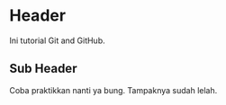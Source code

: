 # Header
Ini tutorial Git and GitHub.
## Sub Header
Coba praktikkan nanti ya bung.
Tampaknya sudah lelah.